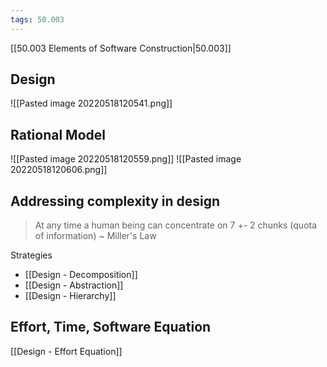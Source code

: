 ```yaml
---
tags: 50.003
---
```

[[50.003 Elements of Software Construction|50.003]]

## Design
![[Pasted image 20220518120541.png]]

## Rational Model
![[Pasted image 20220518120559.png]]
![[Pasted image 20220518120606.png]]

## Addressing complexity in design
> At any time a human being can concentrate on 7 +- 2 chunks (quota of information)
> ~ Miller's Law

Strategies
- [[Design - Decomposition]]
- [[Design - Abstraction]]
- [[Design - Hierarchy]]

## Effort, Time, Software Equation
[[Design - Effort Equation]]

